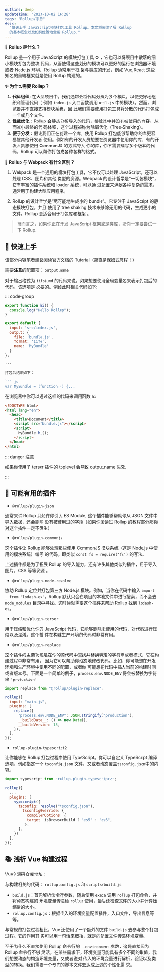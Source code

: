 ```yaml
---
outline: deep
updateTime: "2023-10-02 16:28"
tags: "Rollup/手册"
desc:
  "快速上手 JavaScript模块打包工具 Rollup。本文将带你了解 Rollup
  的基本概念以及如何优雅地食用 Rollup."
---
```


**🍰 Rollup 是什么？**

Rollup 是一个用于 JavaScript 的模块打包工具 ⚙️ ，它也可以将项目中散落的细小模块打包为整块
代码，从而使得这些划分的模块可以更好的运行在浏览器环境或者 Node.js 环境。Rollup 通常用于框
架与类库的开发，例如 Vue,React 这些知名的前端框架就是使用 Rollup 构建的。

**✨ 为什么需要 Rollup？**

1. **代码组织**: 在大型项目中，我们通常会将代码分解为多个模块，以便更好地组织和管理代码（
   例如 `index.js` 入口函数调用 `util.js` 中的模块）。然而，浏览器并不直接支持模块系统，因
   此我们需要使用打包工具将分散的代码打包成一个或几个文件。
2. **性能优化**：Rollup 会静态分析导入的代码，排除其中并没有被使用的内容，从而减小最终的代
   码体积，这个过程被称为除屑优化（Tree-Shaking）。
3. **便于分发**：假设我们正在创建一个库，使用 Rollup 打包能够帮助你的库更容易被其他开发者
   使用。例如有的开发人员想要在浏览器中使用你的库，有的开发人员想使用 CommonJS 的方式导入
   你的库，你不需要编写多个版本的代码，Rollup 可以帮你打包成各种各样的格式。

**🎯 Rollup 与 Webpack 有什么区别？**

1. Webpack 是一个通用的模块打包工具，它不仅可以处理 JavaScript，还可以处理 CSS、图片和其他
   类型的资源。Webpack 的设计哲学是“一切皆模块”，它有丰富的插件系统和 loader 系统，可以通
   过配置来满足各种复杂的需求，通常用于构建大型应用程序。

2. Rollup 的设计哲学是“尽可能地生成小的 bundle”。它专注于 JavaScript 的静态模块打包，并且
   使用了 tree shaking 技术来移除无用的代码，生成更小的文件。Rollup 更适合用于打包库和框架
   。

> 简而言之，如果你正在开发 JavaScript 框架或是类库，那你一定要尝试一下 Rollup.

## 🚀 快速上手

该部分内容笔者建议阅读官方文档的 Tutorial（简直是保姆式教程！）

<LinkCard link="https://www.rollupjs.com/tutorial/" desc="教程 | Rollup 中文文档" />

需要**注意**的配置项： `output.name`

对于输出格式为 `iifs`/`umd` 的代码来说，如果想要使用全局变量名来表示打包后的代码，该选项是
必要的。例如此时相关代码如下:

::: code-group

```js [src/index.js]
export function hi() {
  console.log("Hello Rollup");
}
```

````js [rollup.config.js]
export default {
  input: 'src/index.js',
  output: {
    file: 'bundle.js',
    format: 'iife',
    name: 'MyBundle'
  }
};

:::

打包后结果如下：

``` js
var MyBundle = (function () {...
````

在浏览器中你可以通过这样的代码来调用函数 `hi`

```html
<!DOCTYPE html>
<html lang="en">
  <head>
    <title>Document</title>
    <script src="bundle.js"></script>
    <script>
      MyBundle.hi();
    </script>
  </head>
</html>
```

::: danger 注意

如果你使用了 terser 插件的 toplevel 会导致 output.name 失效.

:::

## 🔨 可能有用的插件

- `@rollup/plugin-json`

通常来讲 Rollup 只允许你引入 ES Module, 这个插件能够帮助你从 JSON 文件中导入数据，还会剔除
没有被使用过的字段（如果你阅读过 Rollup 的教程部分那你对这个插件一定不陌生）

- `@rollup/plugin-commonjs`

这个插件让 Rollup 能够处理那些使用 CommonJS 模块系统（这是 Node.js 中使用的模块系统）编写
的代码。即类似 `const fs = require('fs')` 的写法。

上述插件都是为了拓展 Rollup 的导入能力，还有许多其他类似的插件，用于导入图片，CSS 等等资源
。

- `@rollup/plugin-node-resolve`

协助 Rollup 定位并打包第三方 Node.js 模块。例如，当你在代码中输入
`import _ from 'lodash-es'`，Rollup 默认只会在项目的本地文件中进行搜索，而不会去
`node_modules` 目录中寻找。这时候就需要这个插件来帮助 Rollup 找到 `lodash-es`。

- `@rollup/plugin-terser`

用于压缩和优化你的 JavaScript 代码，它能够删除未使用的代码，对代码进行压缩以及混淆。这个插
件在构建生产环境的代码时非常有用。

- `@rollup/plugin-replace`

这个插件的主要功能是在你的源代码中查找并替换特定的字符串或者模式。它在构建过程中非常有用，
因为它可以帮助你动态地修改代码。比如，你可能想在开发环境和生产环境中使用不同的配置，或者你
可能想在代码中插入当前的构建时间或者版本号。下面是一个简单的例子，`process.env.NODE_ENV`
将会被替换为字符串 `'production'`

```js
import replace from "@rollup/plugin-replace";

rollup({
  input: "main.js",
  plugins: [
    replace({
      "process.env.NODE_ENV": JSON.stringify("production"),
      __buildDate__: () => new Date(),
      __buildVersion: 15,
    }),
  ],
});
```

- `rollup-plugin-typescript2`

让你能够在 Rollup 打包过程中使用 TypeScript。你可以自定义 TypeScript 编译选项，例如指定一个 `tsconfig.json` 文件，又或者动态覆盖`tsconfig.json`中的内容。

```js
import typescript from "rollup-plugin-typescript2";

rollup({
  ...
  plugins: [
    typescript({
      tsconfig: resolve("tsconfig.json"),
        tsconfigOverride: {
          compilerOptions: {
          target: isBrowserBuild ? "es5" : "es6",
         },
      },
    })
  ],
});
```

## 📚 浅析 Vue 构建过程

Vue3 源码仓库地址：

<LinkCard link="https://github.com/vuejs/core" desc="Vue.js/core | Github" />

与构建相关的代码： `rollup.config.js` 和 `scripts/build.js`

- `build.js`：首先解析命令行参数，随后使用 `execa` 调用 `rollup` 打包命令，并将动态构建的
  环境变量传递给 `rollup` 使用，最后还检查文件的大小并计算压缩后的大小。
- `rollup.config.js`：根据传入的环境变量配置插件，入口文件，导出信息等等。

与常规的打包过程相比，Vue 还使用了一个额外的文件 `build.js` 去参与整个打包过程。它的作用其
实可以用一句话来概括，就是向配置文件传递环境变量。

至于为什么不直接使用 Rollup 命令行的 `--environment` 参数，这是直接因为 Rollup 命令行不够
灵活，在某些需求下，环境变量可能具有多个不同的取值，我们想要动态的构造环境变量，又或者说对
传入的环境变量进行解析，验证以及类型的转换。我们需要一个专门的脚本文件去达成上述的个性化需
求。
